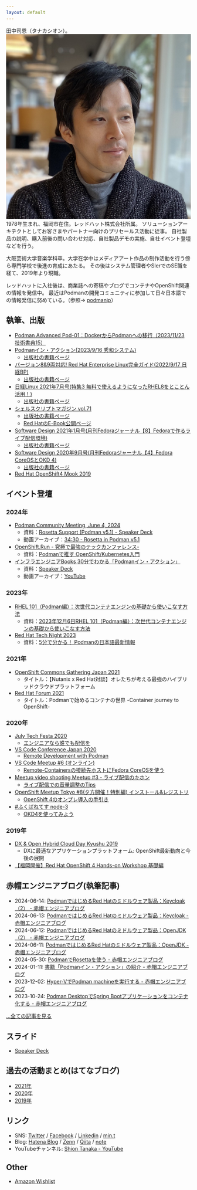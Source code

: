 ```yaml
---
layout: default
---
```


田中司恩（タナカシオン）。<img class="profile-picture" src="/assets/img/profile.png">1978年生まれ、福岡市在住。レッドハット株式会社所属。
ソリューションアーキテクトとしてお客さまやパートナー向けのプリセールス活動に従事。
自社製品の説明、購入前後の問い合わせ対応、自社製品デモの実施、自社イベント登壇などを行う。

大阪芸術大学音楽学科卒。大学在学中はメディアアート作品の制作活動を行う傍ら専門学校で後進の育成にあたる。
その後はシステム管理者やSIerでのSE職を経て、2019年より現職。

レッドハットに入社後は、商業誌への寄稿やブログでコンテナやOpenShift関連の情報を発信中。
最近はPodmanの開発コミュニティに参加して日々日本語での情報発信に努めている。（参照→
[podmanjp](https://twitter.com/podman_jp)）

## 執筆、出版
- [Podman Advanced Pod-01：DockerからPodmanへの移行（2023/11/23 技術書典15）](https://techbookfest.org/product/sCq1qpfKnLLNRzaKCEJTi9)
- [Podmanイン・アクション(2023/9/16 秀和システム)](https://www.amazon.co.jp/dp/B0CHVF8Y8F)
  - [出版社の書籍ページ](https://www.shuwasystem.co.jp/book/9784798070209.html)
- [バージョン8&9両対応! Red Hat Enterprise Linux完全ガイド(2022/9/17 日経BP)](https://www.amazon.co.jp/dp/B0BF4DVCN3)
  - [出版社の書籍ページ](https://info.nikkeibp.co.jp/media/LIN/atcl/books/082200035/)
- [日経Linux 2021年7月号(特集3 無料で使えるようになったRHEL8をとことん活用！)](https://www.amazon.co.jp/dp/B096RT3GWH/) 
  - [出版社の書籍ページ](https://info.nikkeibp.co.jp/media/LIN/atcl/mag/053100063/)
- [シェルスクリプトマガジン vol.71](https://www.amazon.co.jp/dp/4904807685)
  - [出版社の書籍ページ](https://shell-mag.com/vol-71/)
  - [Red HatのE-Book公開ページ](https://www.redhat.com/ja/engage/shell-script-magazine-s-202105281112)
- [Software Design 2021年1月号(月刊Fedoraジャーナル【8】Fedoraで作るライブ配信環境)](https://www.amazon.co.jp/dp/B08Q82B3Y5/)
  - [出版社の書籍ページ](https://gihyo.jp/magazine/SD/archive/2021/202101)
- [Software Design 2020年9月号(月刊Fedoraジャーナル【4】Fedora CoreOSとOKD 4)](https://www.amazon.co.jp/dp/B08F7H8WTY/)
  - [出版社の書籍ページ](https://gihyo.jp/magazine/SD/archive/2020/202009)
- [Red Hat OpenShift4 Mook 2019](http://redhat.lookbookhq.com/OCP4Intro_Mook)

## イベント登壇
### 2024年
- [Podman Community Meeting, June 4, 2024](https://podman.io/community)
  - 資料：[Rosetta Support (Podman v5.1) - Speaker Deck](https://speakerdeck.com/tnk4on/rosetta-support-podman-v5-dot-1)
  - 動画アーカイブ：[34:30 - Rosetta in Podman v5.1](https://www.youtube.com/watch?v=YTLIrvmI1t4&t=2070s)
- [OpenShift.Run - 究極で最強のテックカンファレンス-](https://openshift.connpass.com/event/310201/)
  - 資料：[Podmanで推す OpenShift/Kubernetes入門](https://speakerdeck.com/tnk4on/introduction-to-openshift-by-podman)
- [インフラエンジニアBooks 30分でわかる「Podmanイン・アクション」](https://infra-eng-books.connpass.com/event/303884/)
  - 資料：[Speaker Deck](https://speakerdeck.com/tnk4on/infra-engineer-books-podman-in-action)
  - 動画アーカイブ：[YouTube](https://youtu.be/ufTrB576A1U)

### 2023年
- [RHEL 101（Podman編）：次世代コンテナエンジンの基礎から使いこなす方法](https://www.redhat.com/ja/events/webinar/master-next-gen-container-engine)
  - 資料：[2023年12月6日RHEL 101（Podman編）：次世代コンテナエンジンの基礎から使いこなす方法](https://tracks.redhat.com/l/2023-12-6-rhel-101-p)
- [Red Hat Tech Night 2023](https://ossbyredhat.connpass.com/event/297927/)
  - 資料：[5分で分かる！ Podmanの日本語最新情報](https://speakerdeck.com/tnk4on/podmans-latest-news-in-japanese-at-5-min)

### 2021年
- [OpenShift Commons Gathering Japan 2021](https://www.redhat.com/ja/explore/openshift/commons-gathering-ja)
  - タイトル：【Nutanix x Red Hat対談】オレたちが考える最強のハイブリッドクラウドプラットフォーム
- [Red Hat Forum 2021](https://www.redhat.com/ja/red-hat-forum-apac-2021)
  - タイトル：Podmanで始めるコンテナの世界 -Container journey to OpenShift-

### 2020年
- [July Tech Festa 2020](https://techfesta.connpass.com/event/175611/)
  - [エンジニアなら誰でも配信を](https://speakerdeck.com/tnk4on/serial-experiments-live)
- [VS Code Conference Japan 2020](https://vscode.connpass.com/event/184441/)
  - [Remote Development with Podman](https://speakerdeck.com/tnk4on/remote-development-with-podman)
- [VS Code Meetup #6 (オンライン)](https://vscode.connpass.com/event/176699/)
  - [Remote-Containersの接続先ホストにFedora CoreOSを使う](https://speakerdeck.com/tnk4on/using-fedora-coreos-for-remote-containers)
- [Meetup video shooting Meetup #3 - ライブ配信のキホン](https://mvsmjp.connpass.com/event/174780/)
  - [ライブ配信での音量調整のTips](https://speakerdeck.com/tnk4on/tips-for-volume-control-on-live-broadcast)
- [OpenShift Meetup Tokyo #8(夕方開催！特別編) インストール&レジストリ](https://openshift.connpass.com/event/174128/)
  - [OpenShift 4のオンプレ導入の手引き](https://speakerdeck.com/tnk4on/install-ocp4-on-premises)<!-- OpenShiftをオンプレ環境に導入したいという要望は多くあると思います。そこで、OpenShift 4で提供されているUPIの手順を紹介します。インストール方法については一番基本的なベアメタルへの導入方法を解説します。また、プロキシや制限環境への導入のほか、自分で使えるお試し環境としてOKD4の導入についても紹介します。 -->
- [#ふくばねてす node-3](https://fukubernetes.connpass.com/event/159429/)
  - [OKD4を使ってみよう](https://speakerdeck.com/tnk4on/lets-use-okd4)

### 2019年
- [DX & Open Hybrid Cloud Day Kyushu 2019](https://events.redhat.com/profile/form/index.cfm?PKformID=0x85843abcd)
  - DXに最適なアプリケーションプラットフォーム: OpenShift最新動向と今後の展開<!-- DXを実現する上で基盤となるITシステムにおいて、データやデジタル技術の活用が可能かどうかが重要です。また、要求や変化に迅速に対応できるデリバリースピードこそが、新たな価値創出の原点となります。本セッションでは、これらを実現するためのアプリケーションプラットフォームである、OpenShift Container Platform（OCP）についてお話しします。さらに、OCPの最新情報及び今後のロードマップについてご紹介します。 -->
- [【福岡開催】Red Hat OpenShift 4 Hands-on Workshop 基礎編](https://events.redhat.com/profile/form/index.cfm?PKformID=0x86280abcd)

## 赤帽エンジニアブログ(執筆記事)
- 2024-06-14: [PodmanではじめるRed Hatのミドルウェア製品：Keycloak（2） - 赤帽エンジニアブログ](https://rheb.hatenablog.com/entry/podman-mw-keycloak-2)
- 2024-06-13: [PodmanではじめるRed Hatのミドルウェア製品：Keycloak - 赤帽エンジニアブログ](https://rheb.hatenablog.com/entry/podman-mw-keycloak)
- 2024-06-12: [PodmanではじめるRed Hatのミドルウェア製品：OpenJDK（2） - 赤帽エンジニアブログ](https://rheb.hatenablog.com/entry/podman-mw-openjdk-2)
- 2024-06-11: [PodmanではじめるRed Hatのミドルウェア製品：OpenJDK - 赤帽エンジニアブログ](https://rheb.hatenablog.com/entry/podman-mw-openjdk)
- 2024-05-30: [PodmanでRosettaを使う - 赤帽エンジニアブログ](https://rheb.hatenablog.com/entry/podman-rosetta)
- 2024-01-11: [書籍「Podmanイン・アクション」の紹介 - 赤帽エンジニアブログ](https://rheb.hatenablog.com/entry/podman-in-action-ja)
- 2023-12-02: [Hyper-VでPodman machineを実行する - 赤帽エンジニアブログ](https://rheb.hatenablog.com/entry/podman-machine-on-hyperv)
- 2023-10-24: [Podman DesktopでSpring Bootアプリケーションをコンテナ化する - 赤帽エンジニアブログ](https://rheb.hatenablog.com/entry/containerize-spring-boot-application-podman-desktop)

[...全ての記事を見る](./rheb.html)

## スライド
- [Speaker Deck](https://speakerdeck.com/tnk4on)

## 過去の活動まとめ(はてなブログ)
- [2021年](https://tnk4on.hatenablog.com/entry/2021/01/01/000000)
- [2020年](https://tnk4on.hatenablog.com/entry/2020/12/31/000000)
- [2019年](https://tnk4on.hatenablog.com/entry/2019/12/31/000000)

## リンク
- SNS: [Twitter](https://twitter.com/tnk4on) / [Facebook](https://www.facebook.com/tnk4on) / [Linkedin](https://www.linkedin.com/in/tnk4on/) / [min.t](https://min.togetter.com/id/tnk4on)
- Blog: [Hatena Blog](https://tnk4on.hatenablog.com/) / [Zenn](https://zenn.dev/tnk4on) / [Qiita](https://qiita.com/tnk4on) / [note](https://note.com/tnk4on) 
- YouTubeチャンネル: [Shion Tanaka - YouTube](https://www.youtube.com/@tnk4on)

## Other
- [Amazon Wishlist](https://www.amazon.co.jp/hz/wishlist/ls/287KX2D6E940M)
